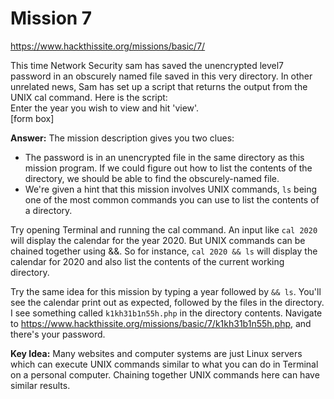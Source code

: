 # Mission 7
https://www.hackthissite.org/missions/basic/7/

This time Network Security sam has saved the unencrypted level7 password in an obscurely named file saved in this very directory. In other unrelated news, Sam has set up a script that returns the output from the UNIX cal command. Here is the script:  
Enter the year you wish to view and hit 'view'.  
[form box]  

**Answer:** The mission description gives you two clues:
* The password is in an unencrypted file in the same directory as this mission program. If we could figure out how to list the contents of the directory, we should be able to find the obscurely-named file.
* We're given a hint that this mission involves UNIX commands, `ls` being one of the most common commands you can use to list the contents of a directory.

Try opening Terminal and running the cal command. An input like `cal 2020` will display the calendar for the year 2020. But UNIX commands can be chained together using &&. So for instance, `cal 2020 && ls` will display the calendar for 2020 and also list the contents of the current working directory.  

Try the same idea for this mission by typing a year followed by `&& ls`. You'll see the calendar print out as expected, followed by the files in the directory. I see something called `k1kh31b1n55h.php` in the directory contents. Navigate to https://www.hackthissite.org/missions/basic/7/k1kh31b1n55h.php, and there's your password.

**Key Idea:** Many websites and computer systems are just Linux servers which can execute UNIX commands similar to what you can do in Terminal on a personal computer. Chaining together UNIX commands here can have similar results.